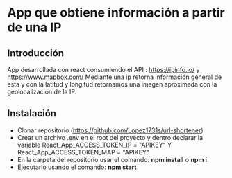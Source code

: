 # App que obtiene información a partir de una IP
## Introducción
App desarrollada con react consumiendo el API : https://ipinfo.io/ y https://www.mapbox.com/ Mediante una ip retorna información general de esta y con la latitud y longitud retornamos una imagen aproximada con la geolocalización de la IP.

## Instalación
- Clonar repositorio (https://github.com/Lopez1731s/url-shortener)
- Crear un archivo .env en el root del proyecto y dentro declarar la variable React_App_ACCESS_TOKEN_IP = "APIKEY" Y React_App_ACCESS_TOKEN_MAP = "APIKEY"
- En la carpeta del repositorio usar el comando: **npm install** o **npm i**
- Ejecutarlo usando el comando: **npm start**

